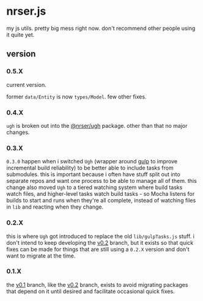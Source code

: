 nrser.js
========

my js utils. pretty big mess right now. don't recommend other people using it quite yet.

version
-------

### 0.5.X

current version.

former `data/Entity` is now `types/Model`. few other fixes.

### 0.4.X

`ugh` is broken out into the [@nrser/ugh][ugh] package. other than that no major changes.

[ugh]: https://github.com/nrser/ugh

### 0.3.X

`0.3.0` happen when i switched `Ugh` (wrapper around [gulp][] to improve incremental build reliability) to be better able to include tasks from submodules. this is important because i often have stuff split out into separate repos and want one process to be able to manage all of them. this change also moved `Ugh` to a tiered watching system where build tasks watch files, and higher-level tasks watch build tasks - so Mocha listens for builds to start and runs when they're all complete, instead of watching files in `lib` and reacting when they change.

[gulp]: https://github.com/gulpjs/gulp

### 0.2.X

this is where `Ugh` got introduced to replace the old `lib/gulpTasks.js` stuff. i don't intend to keep developing the [v0.2][] branch, but it exists so that quick fixes can be made for things that are still using a `0.2.X` version and don't want to migrate at the time.

[v0.2]: https://github.com/nrser/nrser.js/tree/v0.2

### 0.1.X

the [v0.1][] branch, like the [v0.2][] branch, exists to avoid migrating packages that depend on it until desired and facilitate occasional quick fixes.

[v0.1]: https://github.com/nrser/nrser.js/tree/v0.1

